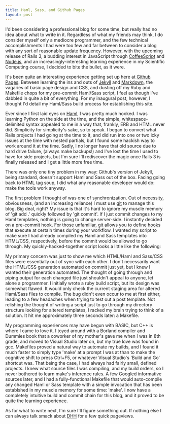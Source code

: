```yaml
---
title: Haml, Sass, and Github Pages
layout: post
---
```


I'd been considering a professional blog for some time, but really had no idea about what to write in it. Regardless of what my
friends may think, I do consider myself only a mediocre programmer, and the few technical accomplishments I had were too few
and far between to consider a blog with any sort of reasonable update frequency. However, with the upcoming release of Rails 3,
a budding interest in JavaScript through [CoffeeScript](http://jashkenas.github.com/coffee-script/) and [Node.js](http://nodejs.org/),
and an increasingly-interesting learning experience in my Scientific Computing course, I decided to bite the bullet, as it were.

It's been quite an interesting experience getting set up here at [Github Pages](http://pages.github.com/). Between learning the 
ins and outs of [Jekyll](http://github.com/mojombo/jekyll) and [Markdown](http://daringfireball.net/projects/markdown/), the 
vagaries of basic page design and CSS, and dusting off my Ruby and Makefile chops for my pre-commit Haml/Sass script, I feel as 
though I've dabbled in quite a bit of everything. For my inaugural post, however, I thought I'd detail my Haml/Sass build process 
for establishing this site.

Ever since I first laid eyes on [Haml](http://haml-lang.com/), I was pretty much hooked. I was learning Python on the side at
the time, and the simple, whitespace-delimited syntax appealed to me in a way that, frankly, ERB and HTML never did. Simplicity
for simplicity's sake, so to speak. I began to convert what Rails projects I had going at the time to it, and did run into one
or two icky issues at the time with nested partials, but I found some hackish way to work around it at the time. Sadly, I no
longer have that old source due to hard drive failure, (always make backups!) and I've lost the time I used to have for side 
projects, but I'm sure I'll rediscover the magic once Rails 3 is finally released and I get a little more free time.

There was only one tiny problem in my way: Github's version of Jekyll, being standard, doesn't support Haml and Sass out of the
box. Facing going back to HTML tag soup, I did what any reasonable developer would do: make the tools work anyway.

The first problem I thought of was one of synchronization. Out of necessity, obviousness, (and an increasing reliance) I must 
use [git](http://git-scm.com/) to manage this blog. Big deal, right? My issue is that it's hard to ignore my muscle memory of 
'git add .' quickly followed by 'git commit'. If I just commit changes to my Haml templates, nothing is going to change 
server-side. I instantly decided on a pre-commit hook. For those unfamiliar, git allows you to define 
[hooks](http://www.kernel.org/pub/software/scm/git/docs/githooks.html) that execute at certain times during your workflow. I
wanted my script to make sure I had already compiled my Haml and Sass templates into HTML/CSS, respectively, before the commit
would be allowed to go through. My quickly-hacked-together script looks a little like the following:

<script src="http://gist.github.com/328293.js?file=gistfile1" type="text/javascript"></script> 

My primary concern was just to show me which HTML/Haml and Sass/CSS files were essentially out of sync with each other. I
don't necessarily want the HTML/CSS generation automated on commit just yet, but I knew I wanted their generation automated.
The thought of going through and piping output for each changed file just shouldn't appeal to anyone, let alone a programmer.
I initially wrote a ruby build script, but its design was somewhat flawed. It would only check the current staging area for
altered Haml/Sass files to compile. The bug didn't even occur to me at first either, leading to a few headaches when trying
to test out a post template. Not relishing the thought of writing a script just to go through my directory structure looking
for altered templates, I racked my brain trying to think of a solution. It hit me approximately three seconds later: a Makefile.

My programming experiences may have begun with BASIC, but C++ is where I came to love it. I toyed around with a Borland compiler
and Dummies book that a coworker of my mother's gave me when I was in 8th grade, and moved to Visual Studio later on, but my
true love was found in gcc. Makefiles proved a natural way to automate my builds, and I found it much faster to simply type 
'make' at a prompt I was at than to make the cognitive shift to press Ctrl+F5, or whatever Visual Studio's 'Build and Go'
shortcut was. That being the case, I had always had fairly small, defined projects. I knew what source files I was compiling,
and my build orders, so I never bothered to learn make's inference rules. A few Googled informative sources later, and I had
a fully-functional Makefile that would auto-compile any changed Haml or Sass template with a simple invocation that has been 
establshed in my muscle memory for some time: 'make'. I now have a completely intuitive build and commit chain for this blog,
and it proved to be quite the learning experience.

<script src="http://gist.github.com/328338.js?file=gistfile1.txt" type="text/javascript"></script>

As for what to write next, I'm sure I'll figure something out. If nothing else I can always talk smack about 
[DHH](http://www.loudthinking.com/) for a few quick pageviews.


